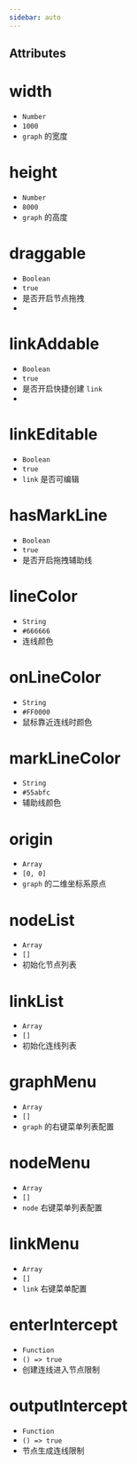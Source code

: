 ```yaml
---
sidebar: auto
---
```


## Attributes

# width            
  
 - `Number`           
 - `1000`                   
 -  `graph` 的宽度                         


# height           
   
 - `Number`           
 - `8000`                   
 -  `graph` 的高度                         

 
# draggable        
   
 - `Boolean`          
 - `true`                   
 -  是否开启节点拖拽                        
 - 
# linkAddable         

 - `Boolean`          
 - `true`                   
 -  是否开启快捷创建 `link`                 
 - 
# linkEditable        

 - `Boolean`          
 - `true`                   
 -  `link` 是否可编辑                      


# hasMarkLine         

 - `Boolean`          
 - `true`                   
 -  是否开启拖拽辅助线                      

# lineColor       
    
 - `String`           
 - `#666666`                
 -  连线颜色                               

# onLineColor         

 - `String`           
 - `#FF0000`                
 -  鼠标靠近连线时颜色                      


# markLineColor     
  
 - `String`           
 - `#55abfc`                
 -  辅助线颜色                              


# origin     
         
 - `Array`            
 - `[0, 0]`                 
 -  `graph` 的二维坐标系原点                 


# nodeList    
        
 - `Array`            
 - `[]`                     
 -  初始化节点列表                           


# linkList    
        
 - `Array`            
 - `[]`                     
 -  初始化连线列表                           


# graphMenu    
       
 - `Array`            
 - `[]`                     
 -  `graph` 的右键菜单列表配置                


# nodeMenu          
  
 - `Array`            
 - `[]`                     
 -  `node` 右键菜单列表配置                   


# linkMenu            

 - `Array`            
 - `[]`                     
 -  `link` 右键菜单配置                      


# enterIntercept      

 - `Function`         
 - `() => true`             
 -  创建连线进入节点限制                      


# outputIntercept    
 
 - `Function`         
 - `() => true`             
 -  节点生成连线限制                        

